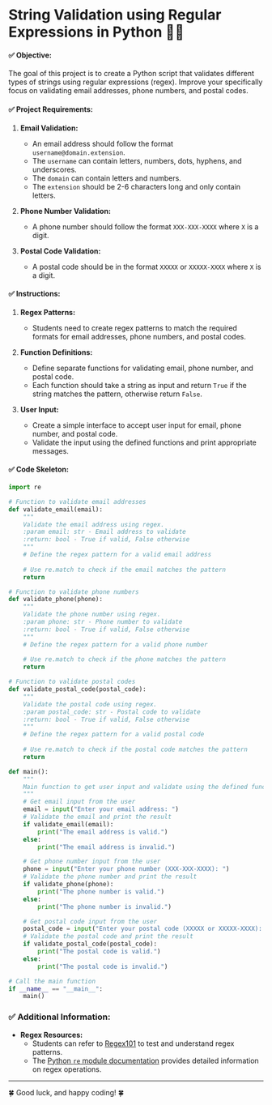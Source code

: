 # String Validation using Regular Expressions in Python 📝🔰

#### ✅ Objective:
The goal of this project is to create a Python script that validates different types of strings using regular expressions (regex). Improve your specifically focus on validating email addresses, phone numbers, and postal codes.

#### ✅ Project Requirements:
1. **Email Validation:**
   - An email address should follow the format `username@domain.extension`.
   - The `username` can contain letters, numbers, dots, hyphens, and underscores.
   - The `domain` can contain letters and numbers.
   - The `extension` should be 2-6 characters long and only contain letters.

2. **Phone Number Validation:**
   - A phone number should follow the format `XXX-XXX-XXXX` where `X` is a digit.

3. **Postal Code Validation:**
   - A postal code should be in the format `XXXXX` or `XXXXX-XXXX` where `X` is a digit.

#### ✅ Instructions:
1. **Regex Patterns:**
   - Students need to create regex patterns to match the required formats for email addresses, phone numbers, and postal codes.

2. **Function Definitions:**
   - Define separate functions for validating email, phone number, and postal code.
   - Each function should take a string as input and return `True` if the string matches the pattern, otherwise return `False`.

3. **User Input:**
   - Create a simple interface to accept user input for email, phone number, and postal code.
   - Validate the input using the defined functions and print appropriate messages.

#### ✅ Code Skeleton:
```python
import re

# Function to validate email addresses
def validate_email(email):
    """
    Validate the email address using regex.
    :param email: str - Email address to validate
    :return: bool - True if valid, False otherwise
    """
    # Define the regex pattern for a valid email address
   
    # Use re.match to check if the email matches the pattern
    return 

# Function to validate phone numbers
def validate_phone(phone):
    """
    Validate the phone number using regex.
    :param phone: str - Phone number to validate
    :return: bool - True if valid, False otherwise
    """
    # Define the regex pattern for a valid phone number
    
    # Use re.match to check if the phone matches the pattern
    return 

# Function to validate postal codes
def validate_postal_code(postal_code):
    """
    Validate the postal code using regex.
    :param postal_code: str - Postal code to validate
    :return: bool - True if valid, False otherwise
    """
    # Define the regex pattern for a valid postal code
    
    # Use re.match to check if the postal code matches the pattern
    return 

def main():
    """
    Main function to get user input and validate using the defined functions.
    """
    # Get email input from the user
    email = input("Enter your email address: ")
    # Validate the email and print the result
    if validate_email(email):
        print("The email address is valid.")
    else:
        print("The email address is invalid.")

    # Get phone number input from the user
    phone = input("Enter your phone number (XXX-XXX-XXXX): ")
    # Validate the phone number and print the result
    if validate_phone(phone):
        print("The phone number is valid.")
    else:
        print("The phone number is invalid.")

    # Get postal code input from the user
    postal_code = input("Enter your postal code (XXXXX or XXXXX-XXXX): ")
    # Validate the postal code and print the result
    if validate_postal_code(postal_code):
        print("The postal code is valid.")
    else:
        print("The postal code is invalid.")

# Call the main function
if __name__ == "__main__":
    main()
```

### ✅ Additional Information:
- **Regex Resources:**
  - Students can refer to [Regex101](https://regex101.com/) to test and understand regex patterns.
  - The [Python `re` module documentation](https://docs.python.org/3/library/re.html) provides detailed information on regex operations.

---
🍀 Good luck, and happy coding! 🍀

